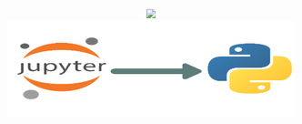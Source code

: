 <p align="center">
  <img src="https://softuni.bg/content/images/svg-logos/software-university-logo.svg\" style=\"width:7.24653in;height:1.75556in" />
  <img src="media/1.png" style="width:7.24653in;height:1.75556in"/>
</p>